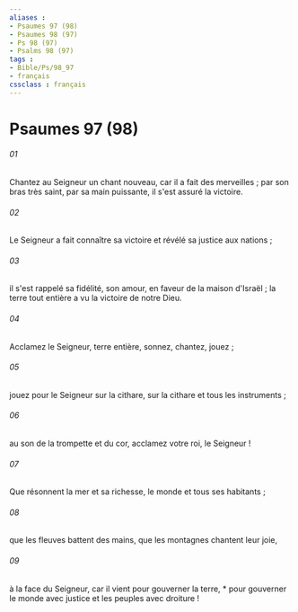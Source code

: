 ```yaml
---
aliases : 
- Psaumes 97 (98)
- Psaumes 98 (97)
- Ps 98 (97)
- Psalms 98 (97)
tags : 
- Bible/Ps/98_97
- français
cssclass : français
---
```


# Psaumes 97 (98)

###### 01
Chantez au Seigneur un chant nouveau, car il a fait des merveilles ; par son bras très saint, par sa main puissante, il s'est assuré la victoire.
###### 02
Le Seigneur a fait connaître sa victoire et révélé sa justice aux nations ;
###### 03
il s'est rappelé sa fidélité, son amour, en faveur de la maison d'Israël ; la terre tout entière a vu la victoire de notre Dieu.
###### 04
Acclamez le Seigneur, terre entière, sonnez, chantez, jouez ;
###### 05
jouez pour le Seigneur sur la cithare, sur la cithare et tous les instruments ;
###### 06
au son de la trompette et du cor, acclamez votre roi, le Seigneur !
###### 07
Que résonnent la mer et sa richesse, le monde et tous ses habitants ;
###### 08
que les fleuves battent des mains, que les montagnes chantent leur joie,
###### 09
à la face du Seigneur, car il vient pour gouverner la terre, * pour gouverner le monde avec justice et les peuples avec droiture !
